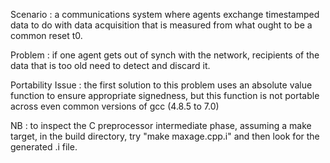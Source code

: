 Scenario : a communications system where agents exchange timestamped data to do with data acquisition that is measured from what ought to be a common reset t0.

Problem : if one agent gets out of synch with the network, recipients of the data that is too old need to detect and discard it.

Portability Issue : the first solution to this problem uses an absolute value function to ensure appropriate signedness, but this function is not portable across even common versions of gcc (4.8.5 to 7.0)

NB : to inspect the C preprocessor intermediate phase, assuming a make target, in the build directory, try "make maxage.cpp.i" and then look for the generated .i file.

 
